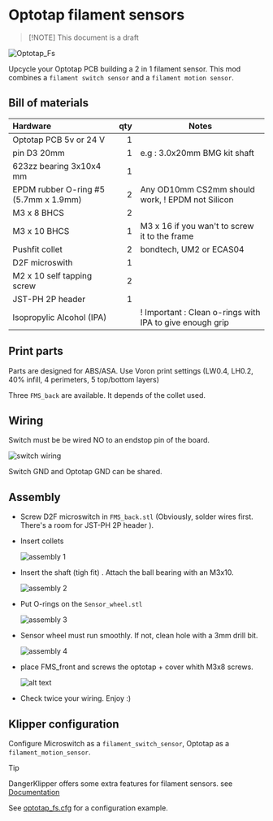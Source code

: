 # Optotap filament sensors

> [!NOTE] This document is a draft

![Optotap_Fs](./images/optotap_fs.png)

Upcycle your Optotap PCB building a 2 in 1 filament sensor. 
This mod combines a ``filament switch sensor`` and a ``filament motion sensor``.

## Bill of materials 

| Hardware                              |  qty | Notes                                                    |
| :------------------------------------ | ---: | -------------------------------------------------------- |
| Optotap PCB 5v or 24 V                |    1 |
| pin D3 20mm                           |    1 | e.g : 3.0x20mm BMG kit shaft                             |
| 623zz bearing 3x10x4 mm               |    1 |
| EPDM rubber O-ring #5 (5.7mm x 1.9mm) |    2 | Any OD10mm CS2mm should work, ! EPDM  not Silicon        |
| M3 x 8 BHCS                           |    2 |
| M3 x 10 BHCS                          |    1 | M3 x 16 if you wan't to screw it to the frame            |
| Pushfit collet                        |    2 | bondtech, UM2 or ECAS04                                  |
| D2F microswith                        |    1 |
| M2 x 10 self tapping screw            |    2 |
| JST-PH 2P header                      |    1 |
| Isopropylic Alcohol (IPA)             |      | ! Important : Clean o-rings with IPA to give enough grip |

## Print parts


Parts are designed for ABS/ASA.  Use Voron print settings (LW0.4, LH0.2, 40% infill, 4 perimeters, 5 top/bottom layers) 

Three `FMS_back`  are available. It depends of the collet used. 

## Wiring

Switch must be be wired NO to an endstop pin of the board.

![switch wiring](./images/switch_wiring.png)

Switch GND and Optotap GND can be shared.

## Assembly
- Screw D2F microswitch in `FMS_back.stl` (Obviously, solder wires first. There's a room for JST-PH 2P header ).
- Insert collets

  ![assembly 1](./images/assembly1.png)

- Insert the shaft (tigh fit) . Attach the ball bearing with an M3x10.
  
  ![assembly 2](./images/assembly2.png)

- Put O-rings on the `Sensor_wheel.stl`
  
  ![assembly 3](./images/assembly3.png)

- Sensor wheel must run smoothly. If not, clean hole with a 3mm drill bit.
  
  ![assembly 4](./images/assembly4.png)

- place FMS_front and screws the optotap + cover whith M3x8 screws. 
  
  ![alt text](./images/assembly5.png)

- Check twice your wiring. Enjoy :) 

## Klipper configuration

Configure Microswitch as a `filament_switch_sensor`, Optotap as a `filament_motion_sensor`.

> [!TIP]
> DangerKlipper offers some extra features for filament sensors. see [Documentation](https://dangerklipper.io/Config_Reference.html#filament_switch_sensor)

See [optotap_fs.cfg](./config/optotap_fs.cfg) for a configuration example.